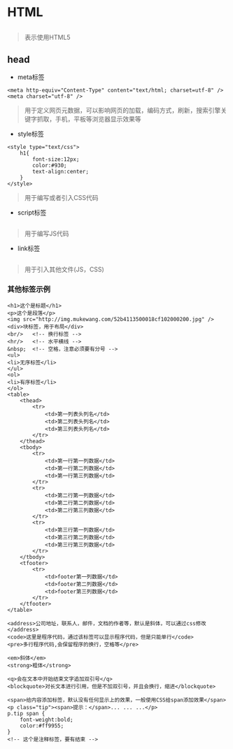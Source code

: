 # HTML
## <!DOCTYPE HTML>
> 表示使用HTML5

## head
- meta标签
``` http
<meta http-equiv="Content-Type" content="text/html; charset=utf-8" />
<meta charset="utf-8" />
```
> 用于定义网页元数据，可以影响网页的加载，编码方式，刷新，搜索引擎关键字抓取，手机，平板等浏览器显示效果等
- style标签
``` http
<style type="text/css">
	h1{
		font-size:12px;
		color:#930;
		text-align:center;
	}
</style>
```
> 用于编写或者引入CSS代码
- script标签
``` http

```
> 用于编写JS代码
- link标签
``` http

```
> 用于引入其他文件(JS，CSS)

### 其他标签示例
``` http
<h1>这个是标题</h1>
<p>这个是段落</p>
<img src="http://img.mukewang.com/52b4113500018cf102000200.jpg" />
<div>块标签，用于布局</div>
<br/>	<!-- 换行标签 -->
<hr/>   <!-- 水平横线 -->
&nbsp;	<!-- 空格，注意必须要有分号 -->
<ul>
<li>无序标签</li>
</ul>
<ol>
<li>有序标签</li>
</ol>
<table>
	<thead>
		<tr>
			<td>第一列表头列名</td>
			<td>第二列表头列名</td>
			<td>第三列表头列名</td>
		</tr>
	</thead>
	<tbody>
		<tr>
			<td>第一行第一列数据</td>
			<td>第一行第二列数据</td>
			<td>第一行第三列数据</td>
		</tr>
		<tr>
			<td>第二行第一列数据</td>
			<td>第二行第二列数据</td>
			<td>第二行第三列数据</td>
		</tr>
		<tr>
			<td>第三行第一列数据</td>
			<td>第三行第二列数据</td>
			<td>第三行第三列数据</td>
		</tr>
	</tbody>
	<tfooter>
		<tr>
			<td>footer第一列数据</td>
			<td>footer第二列数据</td>
			<td>footer第三列数据</td>
		</tr>
	</tfooter>
</table>

<address>公司地址，联系人，邮件，文档的作者等，默认是斜体，可以通过css修改</address>
<code>这里是程序代码，通过该标签可以显示程序代码，但是只能单行</code>
<pre>多行程序代码,会保留程序的换行，空格等</pre>

<em>斜体</em>
<strong>粗体</strong>

<q>会在文本中开始结束文字追加双引号</q>
<blockquote>对长文本进行引用，但是不加双引号，并且会换行，缩进</blockquote>
```
``` http
<span>给内容添加标签，默认没有任何显示上的效果，一般使用CSS给span添加效果</span>
<p class="tip"><span>提示：</span>... ... ...</p>
p.tip span {
	font-weight:bold;
	color:#ff9955;
}
<!-- 这个是注释标签，要有结束 -->
```